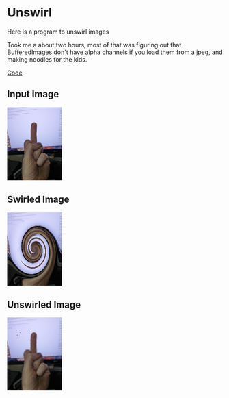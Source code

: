 # Unswirl

Here is a program to unswirl images

Took me a about two hours, most of that was figuring out that BufferedImages don't have alpha channels
if you load them from a jpeg, and making noodles for the kids.

[Code](src/main/kotlin/Main.kt)


## Input Image
![Input image](input.png)


## Swirled Image
![Swirled image](swirl.png)


## Unswirled Image
![Unswirled image](unswirled.png)